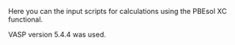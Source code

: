 Here you can the input scripts for calculations using the PBEsol XC functional.

VASP version 5.4.4 was used.
